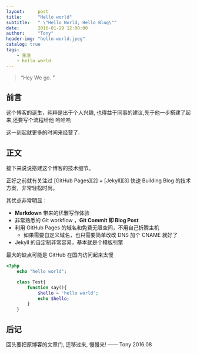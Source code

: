 ```yaml
---
layout:     post
title:      "Hello world"
subtitle:   " \"Hello World, Hello Blog\""
date:       2016-01-29 12:00:00
author:     "Tony"
header-img: "hello-world.jpeg"
catalog: true
tags:
    - 生活
    - hello world
---
```


> “Hey We go. ”


## 前言

这个博客的诞生，纯粹是出于个人兴趣, 也得益于同事的建议,先于他一步搭建了起来,还要写个流程给他 哈哈哈

这一刻起就更多的时间来经营了.

## 正文

接下来说说搭建这个博客的技术细节。

正好之前就有关注过 [GitHub Pages][2] + [Jekyll][3] 快速 Building Blog 的技术方案，非常轻松时尚。

其优点非常明显：

* **Markdown** 带来的优雅写作体验
* 非常熟悉的 Git workflow ，**Git Commit 即 Blog Post**
* 利用 GitHub Pages 的域名和免费无限空间，不用自己折腾主机
	* 如果需要自定义域名，也只需要简单改改 DNS 加个 CNAME 就好了
* Jekyll 的自定制非常容易，基本就是个模版引擎


最大的缺点可能是 GitHub 在国内访问起来太慢


```php
<?php
    echo "hello world";

    class Test{
        function say(){
            $hello = 'hello world';
            echo $hello;
        }
    }
```




## 后记

回头要把原博客的文章门, 迁移过来, 慢慢来!
—— Tony 2016.08


